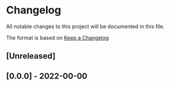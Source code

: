 # Changelog
All notable changes to this project will be documented in this file.

The format is based on [Keep a Changelog](https://keepachangelog.com/en/1.0.0/)
<!-- uncomment the following when we're out of alpha and actually following it -->
<!-- and this project adheres to [Semantic Versioning](https://semver.org/spec/v2.0.0.html). -->

## [Unreleased]

## [0.0.0] - 2022-00-00
